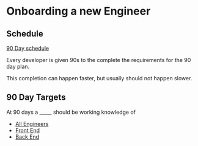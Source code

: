 # Onboarding a new Engineer

## Schedule

[90 Day schedule](./schedules/v1.md)

Every developer is given 90s to the complete the requirements for the 90 day plan.

This completion can happen faster, but usually should not happen slower.

## 90 Day Targets

At 90 days a _____ should be working knowledge of

- [All Engineers](./goals/90-days/Engineer.md)
- [Front End](./goals/90-days/FrontEnd.md)
- [Back End](./goals/90-days/BackEnd.md)
